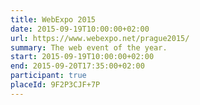 ```yaml
---
title: WebExpo 2015
date: 2015-09-19T10:00:00+02:00
url: https://www.webexpo.net/prague2015/
summary: The web event of the year.
start: 2015-09-19T10:00:00+02:00
end: 2015-09-20T17:35:00+02:00
participant: true
placeId: 9F2P3CJF+7P
---
```

